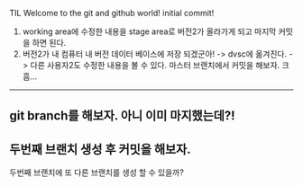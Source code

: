TIL
Welcome to the git and github world!
initial commit!
1. working area에 수정한 내용을 stage area로 버전2가 올라가게 되고 마지막 커밋을 하면 된다.
2. 버전2가 내 컴퓨터 내 버전 데이터 베이스에 저장 되겠군아! -> dvsc에 옮겨진다. -> 다른 사용자2도 수정한 내용을 볼 수 있다.
마스터 브랜치에서 커밋을 해보자. 크흠...
------------------------------------------------------------------------------------------------------------------------------------------------------
git branch를 해보자.
아니 이미 마지했는데?!
-------------------------------------------------------------------------------------------------------
두번째 브랜치 생성 후 커밋을 해보자.
-------------------------------------------------------------------------------------------------------
두번째 브랜치에 또 다른 브랜치를 생성 할 수 있을까?
